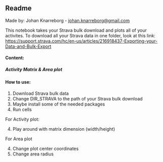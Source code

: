 ## Readme 

Made by: Johan Knarreborg - johan.knarreborg@gmail.com

This notebook takes your Strava bulk download and plots all of your activites. To download all your Strava data in one folder, look at this link: https://support.strava.com/hc/en-us/articles/216918437-Exporting-your-Data-and-Bulk-Export 

#### Content: 

##### Activity Matrix  &    Area plot 

#### How to use: 

1. Download Strava bulk data 
2. Change DIR_STRAVA to the path of your Strava bulk download
3. Maybe install some of the needed packages 
4. Run cells

For Activity plot: 

4. Play around with matrix dimension (width/height) 

For Area plot 

4. Change plot center coordinates 
5. Change area radius 
